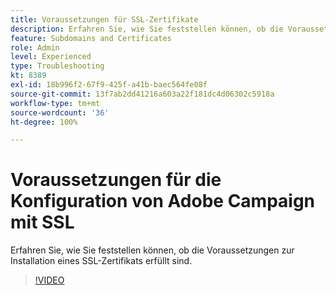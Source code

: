 ```yaml
---
title: Voraussetzungen für SSL-Zertifikate
description: Erfahren Sie, wie Sie feststellen können, ob die Voraussetzungen zur Installation eines SSL-Zertifikats erfüllt sind.
feature: Subdomains and Certificates
role: Admin
level: Experienced
type: Troubleshooting
kt: 8389
exl-id: 18b996f2-67f9-425f-a41b-baec564fe08f
source-git-commit: 13f7ab2dd41216a603a22f181dc4d06302c5918a
workflow-type: tm+mt
source-wordcount: '36'
ht-degree: 100%

---
```


# Voraussetzungen für die Konfiguration von Adobe Campaign mit SSL

Erfahren Sie, wie Sie feststellen können, ob die Voraussetzungen zur Installation eines SSL-Zertifikats erfüllt sind.

>[!VIDEO](https://video.tv.adobe.com/v/335894?quality=12&learn=on)
